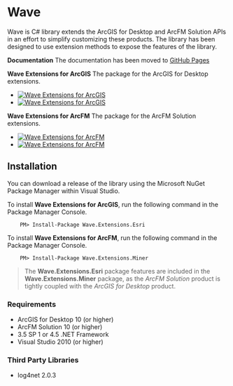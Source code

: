 
# Wave #
Wave is C# library extends the ArcGIS for Desktop and ArcFM Solution APIs in an effort to simplify customizing these products. The library has been designed to use extension methods to expose the features of the library.

**Documentation** The documentation has been moved to [GitHub Pages](http://jumpercables.github.io/Wave/)

**Wave Extensions for ArcGIS**
The package for the ArcGIS for Desktop extensions.
- [![Wave Extensions for ArcGIS](http://img.shields.io/nuget/dt/Wave.Extensions.Esri.svg?style=flat)](https://www.nuget.org/packages/Wave.Extensions.Esri/)
- [![Wave Extensions for ArcGIS](http://img.shields.io/nuget/v/Wave.Extensions.Esri.svg?style=flat)](https://www.nuget.org/packages/Wave.Extensions.Esri/)

**Wave Extensions for ArcFM**
The package for the ArcFM Solution extensions.
 - [![Wave Extensions for ArcFM](http://img.shields.io/nuget/dt/Wave.Extensions.Miner.svg?style=flat)](https://www.nuget.org/packages/Wave.Extensions.Miner/)
 - [![Wave Extensions for ArcFM](http://img.shields.io/nuget/v/Wave.Extensions.Miner.svg?style=flat)](https://www.nuget.org/packages/Wave.Extensions.Miner/)

## Installation ##
You can download a release of the library using the Microsoft NuGet Package Manager within Visual Studio.

To install **Wave Extensions for ArcGIS**, run the following command in the Package Manager Console.

```
	PM> Install-Package Wave.Extensions.Esri
```

To install **Wave Extensions for ArcFM**, run the following command in the Package Manager Console.

```
	PM> Install-Package Wave.Extensions.Miner
```

> The **Wave.Extensions.Esri** package features are included in the **Wave.Extensions.Miner** package, as the *ArcFM Solution* product is tightly coupled with the *ArcGIS for Desktop* product.

### Requirements ###
- ArcGIS for Desktop 10 (or higher)
- ArcFM Solution 10 (or higher)
- 3.5 SP 1 or 4.5 .NET Framework
- Visual Studio 2010 (or higher)

### Third Party Libraries ###
- log4net 2.0.3
